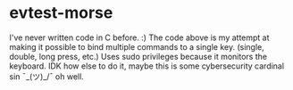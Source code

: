 # evtest-morse
I've never written code in C before. :)
The code above is my attempt at making it possible to bind multiple commands to a single key. (single, double, long press, etc.)
Uses sudo privileges because it monitors the keyboard. IDK how else to do it, maybe this is some cybersecurity cardinal sin ¯\_(ツ)_/¯ oh well.
